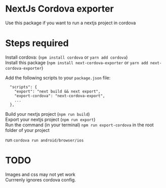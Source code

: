 # NextJs Cordova exporter
Use this package if you want to run a nextjs project in cordova  

# Steps required  
Install cordova: (`npm install cordova` or `yarn add cordova`)  
Install this package (`npm install next-cordova-exporter` or `yarn add next-cordova-exporter`)  

Add the following scripts to your `package.json` file:  
```
  "scripts": {
    "export": "next build && next export",
    "export-cordova": "next-cordova-export",
    ...
  },
```

Build your nextjs project (`npm run build`)   
Export your nextjs project (`npm run export`)  
Run the command (in your terminal) `npm run export-cordova` in the root folder of your project

run `cordova run android/browser/ios`


# TODO  
Images and css may not yet work  
Currrenly ignores cordova config.

